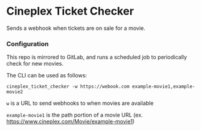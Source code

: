 # Cineplex Ticket Checker
Sends a webhook when tickets are on sale for a movie.

### Configuration

This repo is mirrored to GitLab, and runs a scheduled job to periodically check for new movies.

The CLI can be used as follows:

```shell
cineplex_ticket_checker -w https://webook.com example-movie1,example-movie2
```

`w` is a URL to send webhooks to when movies are available

`example-movie1` is the path portion of a movie URL (ex. https://www.cineplex.com/Movie/example-movie1)

